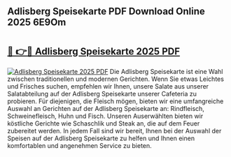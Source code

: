 ## Adlisberg Speisekarte PDF Download Online 2025 6E9Om

# <h2><a href="http://gc7uq9.nevu.top/?p=Adlisberg+Speisekarte">🔗 👉🔴 Adlisberg Speisekarte 2025 PDF</a></h2>

[![Adlisberg Speisekarte 2025 PDF](https://i.imgur.com/dBaPXMq.png)](http://gc7uq9.nevu.top/?p=Adlisberg+Speisekarte)
Die Adlisberg Speisekarte ist eine Wahl zwischen traditionellen und modernen Gerichten. Wenn Sie etwas Leichtes und Frisches suchen, empfehlen wir Ihnen, unsere Salate aus unserer Salatabteilung auf der Adlisberg Speisekarte unserer Cafeteria zu probieren. Für diejenigen, die Fleisch mögen, bieten wir eine umfangreiche Auswahl an Gerichten auf der Adlisberg Speisekarte an: Rindfleisch, Schweinefleisch, Huhn und Fisch. Unseren Auserwählten bieten wir köstliche Gerichte wie Schaschlik und Steak an, die auf dem Feuer zubereitet werden. In jedem Fall sind wir bereit, Ihnen bei der Auswahl der Speisen auf der Adlisberg Speisekarte zu helfen und Ihnen einen komfortablen und angenehmen Service zu bieten.
